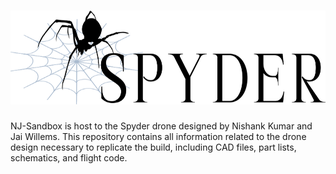 # <a href="https://github.com/JaiWillems/nj-sandbox"><img alt="Spyder" src="/branding/logoV2/fulllogo_transparent_nobuffer.png" height="150"></a>

NJ-Sandbox is host to the Spyder drone designed by Nishank Kumar and Jai Willems. This repository contains all information related to the drone design necessary to replicate the build, including CAD files, part lists, schematics, and flight code.
